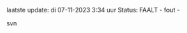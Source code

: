 laatste update: 
di 07-11-2023  3:34   uur 
Status: FAALT - fout - 
<div class="service R">svn</div>